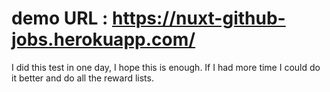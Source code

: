 # demo URL : https://nuxt-github-jobs.herokuapp.com/

I did this test in one day, I hope this is enough. If I had more time I could do it better and do all the reward lists.
